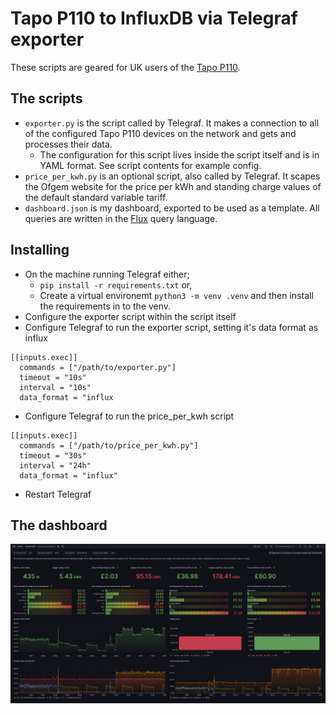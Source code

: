 # Tapo P110 to InfluxDB via Telegraf exporter

These scripts are geared for UK users of the [Tapo P110](https://www.tapo.com/uk/product/smart-plug/tapo-p110/).

## The scripts
* `exporter.py` is the script called by Telegraf. It makes a connection to all of the configured Tapo P110 devices on the network and gets and processes their data.
    * The configuration for this script lives inside the script itself and is in YAML format. See script contents for example config.
* `price_per_kwh.py` is an optional script, also called by Telegraf. It scapes the Ofgem website for the price per kWh and standing charge values of the default standard variable tariff.
* `dashboard.json` is my dashboard, exported to be used as a template. All queries are written in the [Flux](https://docs.influxdata.com/influxdb/v2/query-data/flux/) query language.


## Installing
* On the machine running Telegraf either;
    * `pip install -r requirements.txt` or,
    * Create a virtual environemt `python3 -m venv .venv` and then install the requirements in to the venv.
* Configure the exporter script within the script itself
* Configure Telegraf to run the exporter script, setting it's data format as influx
```
[[inputs.exec]]
  commands = ["/path/to/exporter.py"]
  timeout = "10s"
  interval = "10s"
  data_format = "influx
```
* Configure Telegraf to run the price_per_kwh script
```
[[inputs.exec]]
  commands = ["/path/to/price_per_kwh.py"]
  timeout = "30s"
  interval = "24h"
  data_format = "influx"
```
* Restart Telegraf


## The dashboard
![](https://github.com/kura/p110-exporter/blob/main/dashboard.png)
